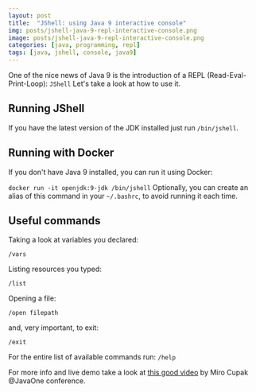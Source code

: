 ```yaml
---
layout: post
title:  "JShell: using Java 9 interactive console"
img: posts/jshell-java-9-repl-interactive-console.png
image: posts/jshell-java-9-repl-interactive-console.png
categories: [java, programming, repl]
tags: [java, jshell, console, java9]
---
```


One of the nice news of Java 9 is the introduction of a REPL (Read-Eval-Print-Loop): `JShell`
Let's take a look at how to use it.

## Running JShell
If you have the latest version of the JDK installed just run `/bin/jshell`.

## Running with Docker
If you don't have Java 9 installed, you can run it using Docker:

`docker run -it openjdk:9-jdk /bin/jshell`
Optionally, you can create an alias of this command in your `~/.bashrc`, to avoid running it each time.

## Useful commands

Taking a look at variables you declared:
```
/vars
```

Listing resources you typed:
```
/list
```

Opening a file:
```
/open filepath
```

and, very important, to exit:
```
/exit
```

For the entire list of available commands run: `/help`

For more info and live demo take a look at [this good video](https://www.youtube.com/watch?v=0RegttLUXeU) by Miro Cupak @JavaOne conference.